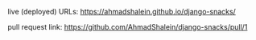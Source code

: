 live (deployed) URLs: https://ahmadshalein.github.io/django-snacks/

pull request link: https://github.com/AhmadShalein/django-snacks/pull/1